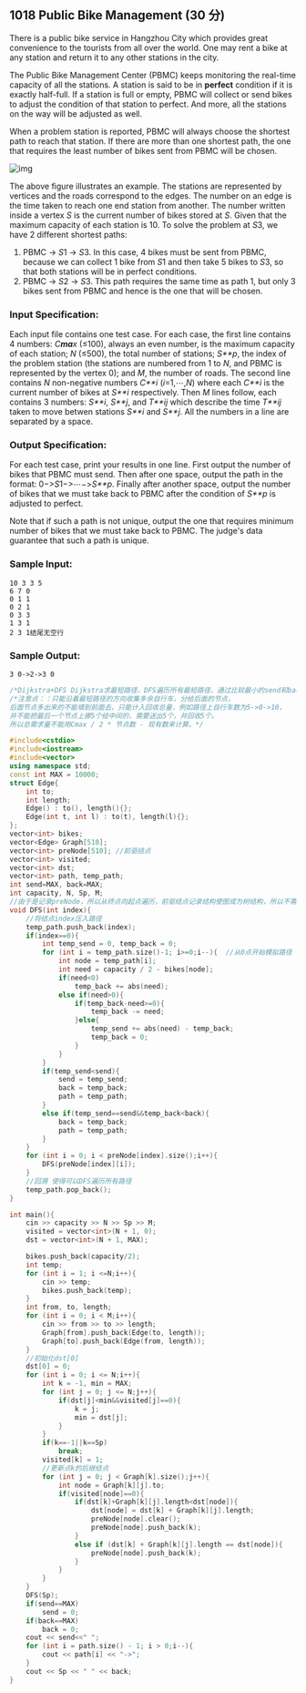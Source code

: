 ## 1018 Public Bike Management (30 分)

There is a public bike service in Hangzhou City which provides great convenience to the tourists from all over the world. One may rent a bike at any station and return it to any other stations in the city.

The Public Bike Management Center (PBMC) keeps monitoring the real-time capacity of all the stations. A station is said to be in **perfect** condition if it is exactly half-full. If a station is full or empty, PBMC will collect or send bikes to adjust the condition of that station to perfect. And more, all the stations on the way will be adjusted as well.

When a problem station is reported, PBMC will always choose the shortest path to reach that station. If there are more than one shortest path, the one that requires the least number of bikes sent from PBMC will be chosen.

![img](https://images.ptausercontent.com/213)

The above figure illustrates an example. The stations are represented by vertices and the roads correspond to the edges. The number on an edge is the time taken to reach one end station from another. The number written inside a vertex *S* is the current number of bikes stored at *S*. Given that the maximum capacity of each station is 10. To solve the problem at *S*3, we have 2 different shortest paths:

1. PBMC -> *S*1 -> *S*3. In this case, 4 bikes must be sent from PBMC, because we can collect 1 bike from *S*1 and then take 5 bikes to *S*3, so that both stations will be in perfect conditions.
2. PBMC -> *S*2 -> *S*3. This path requires the same time as path 1, but only 3 bikes sent from PBMC and hence is the one that will be chosen.

### Input Specification:

Each input file contains one test case. For each case, the first line contains 4 numbers: *C**ma**x* (≤100), always an even number, is the maximum capacity of each station; *N* (≤500), the total number of stations; *S**p*, the index of the problem station (the stations are numbered from 1 to *N*, and PBMC is represented by the vertex 0); and *M*, the number of roads. The second line contains *N* non-negative numbers *C**i* (*i*=1,⋯,*N*) where each *C**i* is the current number of bikes at *S**i* respectively. Then *M* lines follow, each contains 3 numbers: *S**i*, *S**j*, and *T**ij* which describe the time *T**ij* taken to move betwen stations *S**i* and *S**j*. All the numbers in a line are separated by a space.

### Output Specification:

For each test case, print your results in one line. First output the number of bikes that PBMC must send. Then after one space, output the path in the format: 0−>*S*1−>⋯−>*S**p*. Finally after another space, output the number of bikes that we must take back to PBMC after the condition of *S**p* is adjusted to perfect.

Note that if such a path is not unique, output the one that requires minimum number of bikes that we must take back to PBMC. The judge's data guarantee that such a path is unique.

### Sample Input:

```in
10 3 3 5
6 7 0
0 1 1
0 2 1
0 3 3
1 3 1
2 3 1结尾无空行
```

### Sample Output:

```out
3 0->2->3 0
```

```C++
/*Dijkstra+DFS Dijkstra求最短路径，DFS遍历所有最短路径，通过比较最小的send和back更新路径*/
/*注意点：：只能沿着最短路径的方向收集多余自行车，分给后面的节点，
后面节点多出来的不能填到前面去，只能计入回收总量，例如路径上自行车数为5->0->10，
并不能把最后一个节点上挪5个给中间的，需要送出5个，并回收5个。
所以总需求量不能用Cmax / 2 * 节点数 - 现有数来计算。*/

#include<cstdio>
#include<iostream>
#include<vector>
using namespace std;
const int MAX = 10000;
struct Edge{
    int to;
    int length;
    Edge() : to(), length(){};
    Edge(int t, int l) : to(t), length(l){};
};
vector<int> bikes;
vector<Edge> Graph[510];
vector<int> preNode[510]; //前驱结点
vector<int> visited;
vector<int> dst;
vector<int> path, temp_path;
int send=MAX, back=MAX;
int capacity, N, Sp, M;
//由于是记录preNode，所以从终点向起点遍历，前驱结点记录结构使图成为树结构，所以不需要visited辅助数组
void DFS(int index){
    //将结点index压入路径
    temp_path.push_back(index);
    if(index==0){
        int temp_send = 0, temp_back = 0;
        for (int i = temp_path.size()-1; i>=0;i--){  //从0点开始模拟路径
            int node = temp_path[i];
            int need = capacity / 2 - bikes[node];
            if(need<0)
                temp_back += abs(need);
            else if(need>0){
                if(temp_back-need>=0){
                    temp_back -= need;
                }else{
                    temp_send += abs(need) - temp_back;
                    temp_back = 0;
                }
            }
        }
        if(temp_send<send){
            send = temp_send;
            back = temp_back;
            path = temp_path;
        }
        else if(temp_send==send&&temp_back<back){
            back = temp_back;
            path = temp_path;
        } 
    }
    for (int i = 0; i < preNode[index].size();i++){
        DFS(preNode[index][i]);
    }
    //回溯 使得可以DFS遍历所有路径
    temp_path.pop_back();
}

int main(){
    cin >> capacity >> N >> Sp >> M;
    visited = vector<int>(N + 1, 0);
    dst = vector<int>(N + 1, MAX);

    bikes.push_back(capacity/2);
    int temp;
    for (int i = 1; i <=N;i++){
        cin >> temp;
        bikes.push_back(temp);
    }
    int from, to, length;
    for (int i = 0; i < M;i++){
        cin >> from >> to >> length;
        Graph[from].push_back(Edge(to, length));
        Graph[to].push_back(Edge(from, length));
    }
    //初始化dst[0]
    dst[0] = 0;
    for (int i = 0; i <= N;i++){
        int k = -1, min = MAX;
        for (int j = 0; j <= N;j++){
            if(dst[j]<min&&visited[j]==0){
                k = j;
                min = dst[j];
            }
        }
        if(k==-1||k==Sp)
            break;
        visited[k] = 1;
        //更新点k的后继结点
        for (int j = 0; j < Graph[k].size();j++){
            int node = Graph[k][j].to;
            if(visited[node]==0){
                if(dst[k]+Graph[k][j].length<dst[node]){
                    dst[node] = dst[k] + Graph[k][j].length;
                    preNode[node].clear();
                    preNode[node].push_back(k);
                }
                else if (dst[k] + Graph[k][j].length == dst[node]){
                    preNode[node].push_back(k);
                }
            }
        }
    }
    DFS(Sp);
    if(send==MAX)
        send = 0;
    if(back==MAX)
        back = 0;
    cout << send<<" ";
    for (int i = path.size() - 1; i > 0;i--){
        cout << path[i] << "->";
    }
    cout << Sp << " " << back;
}
```

